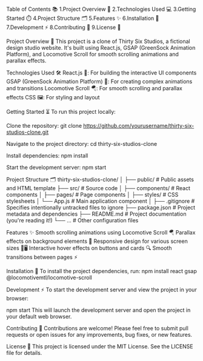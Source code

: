 Table of Contents 📚
1.Project Overview 🎨
2.Technologies Used 💻
3.Getting Started ⏱️
4.Project Structure 🗂️
5.Features ✨
6.Installation 🔧
7.Development ⚡
8.Contributing 👥
9.License 📝

Project Overview 🌟
This project is a clone of Thirty Six Studios, a fictional design studio website. It's built using React.js, GSAP (GreenSock Animation Platform), and Locomotive Scroll for smooth scrolling animations and parallax effects.

Technologies Used 🛠️
React.js 🚀: For building the interactive UI components
GSAP (GreenSock Animation Platform) 🔄: For creating complex animations and transitions
Locomotive Scroll 🪂: For smooth scrolling and parallax effects
CSS 🖼️: For styling and layout

Getting Started ⏳
To run this project locally:

Clone the repository:
git clone https://github.com/yourusername/thirty-six-studios-clone.git

Navigate to the project directory:
cd thirty-six-studios-clone

Install dependencies:
npm install

Start the development server:
npm start

Project Structure 🗂️
thirty-six-studios-clone/
│
├── public/            # Public assets and HTML template
├── src/               # Source code
│   ├── components/    # React components
│   ├── pages/         # Page components
│   ├── styles/        # CSS stylesheets
│   └── App.js         # Main application component
│
├── .gitignore         # Specifies intentionally untracked files to ignore
├── package.json       # Project metadata and dependencies
├── README.md          # Project documentation (you're reading it!)
└── ...                # Other configuration files

Features ✨
Smooth scrolling animations using Locomotive Scroll 🪂
Parallax effects on background elements 🌊
Responsive design for various screen sizes 📱🖥️
Interactive hover effects on buttons and cards 🔍
Smooth transitions between pages ⚡

Installation 🔧
To install the project dependencies, run:
npm install react gsap @locomotivemtl/locomotive-scroll

Development ⚡
To start the development server and view the project in your browser:

npm start
This will launch the development server and open the project in your default web browser.

Contributing 👥
Contributions are welcome! Please feel free to submit pull requests or open issues for any improvements, bug fixes, or new features.

License 📝
This project is licensed under the MIT License. See the LICENSE file for details.
